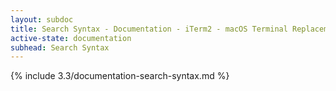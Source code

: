 ```yaml
---
layout: subdoc
title: Search Syntax - Documentation - iTerm2 - macOS Terminal Replacement
active-state: documentation
subhead: Search Syntax
---
```

{% include 3.3/documentation-search-syntax.md %}

